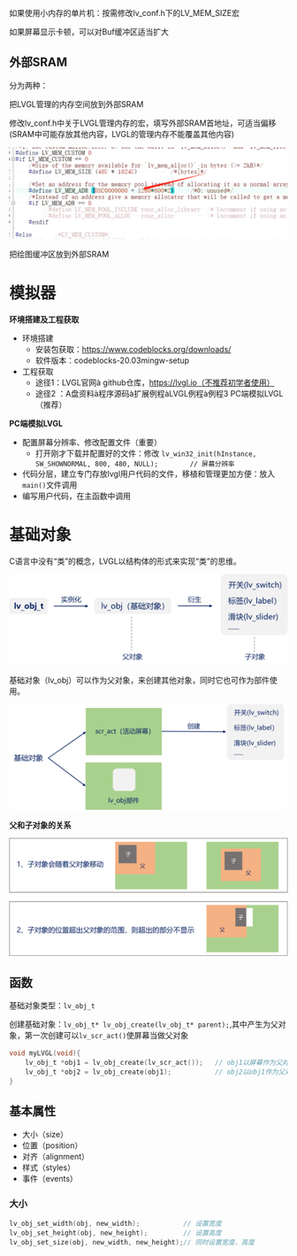 如果使用小内存的单片机：按需修改lv_conf.h下的LV_MEM_SIZE宏



如果屏幕显示卡顿，可以对Buf缓冲区适当扩大





## 外部SRAM

分为两种：



把LVGL管理的内存空间放到外部SRAM

修改lv_conf.h中关于LVGL管理内存的宏，填写外部SRAM首地址，可适当偏移(SRAM中可能存放其他内容，LVGL的管理内存不能覆盖其他内容)

![1699162437308](LVGL.assets/1699162437308.png)



把绘图缓冲区放到外部SRAM





# 模拟器

**环境搭建及工程获取**

* 环境搭建
  * 安装包获取：https://www.codeblocks.org/downloads/
  * 软件版本：codeblocks-20.03mingw-setup
* 工程获取
  * 途径1：LVGL官网à github仓库，https://lvgl.io（不推荐初学者使用）
  * 途径2 ：A盘资料à程序源码à扩展例程àLVGL例程à例程3 PC端模拟LVGL（推荐）

**PC端模拟LVGL**

* 配置屏幕分辨率、修改配置文件（重要）
  * 打开刚才下载并配置好的文件：修改    `lv_win32_init(hInstance, SW_SHOWNORMAL, 800, 480, NULL);        // 屏幕分辨率`
* 代码分层，建立专门存放lvgl用户代码的文件，移植和管理更加方便：放入`main()`文件调用
* 编写用户代码，在主函数中调用





# 基础对象

C语言中没有“类”的概念，LVGL以结构体的形式来实现“类”的思维。

![image-20231105141657718](LVGL.assets/image-20231105141657718.png)

基础对象（lv_obj）可以作为父对象，来创建其他对象，同时它也可作为部件使用。

![image-20231105141719874](LVGL.assets/image-20231105141719874.png)

**父和子对象的关系**

![image-20231105141741026](LVGL.assets/image-20231105141741026.png)



## 函数

基础对象类型：`lv_obj_t`

创建基础对象：`lv_obj_t* lv_obj_create(lv_obj_t* parent);`,其中产生为父对象，第一次创建可以`lv_scr_act()`使屏幕当做父对象

````c
void myLVGL(void){
    lv_obj_t *obj1 = lv_obj_create(lv_scr_act());	// obj1以屏幕作为父对象
	lv_obj_t *obj2 = lv_obj_create(obj1);			// obj2以obj1作为父对象
}
````

## **基本属性**

* 大小（size）
* 位置（position）
* 对齐（alignment）
* 样式（styles）
* 事件（events）

### 大小

````c
lv_obj_set_width(obj, new_width);			// 设置宽度
lv_obj_set_height(obj, new_height);			// 设置高度
lv_obj_set_size(obj, new_width, new_height);// 同时设置宽度、高度
````

